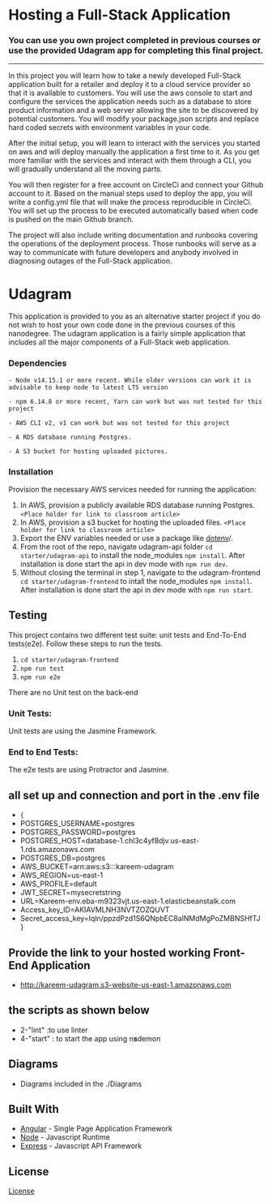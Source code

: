 # Hosting a Full-Stack Application

### **You can use you own project completed in previous courses or use the provided Udagram app for completing this final project.**

---

In this project you will learn how to take a newly developed Full-Stack application built for a retailer and deploy it to a cloud service provider so that it is available to customers. You will use the aws console to start and configure the services the application needs such as a database to store product information and a web server allowing the site to be discovered by potential customers. You will modify your package.json scripts and replace hard coded secrets with environment variables in your code.

After the initial setup, you will learn to interact with the services you started on aws and will deploy manually the application a first time to it. As you get more familiar with the services and interact with them through a CLI, you will gradually understand all the moving parts.

You will then register for a free account on CircleCi and connect your Github account to it. Based on the manual steps used to deploy the app, you will write a config.yml file that will make the process reproducible in CircleCi. You will set up the process to be executed automatically based when code is pushed on the main Github branch.

The project will also include writing documentation and runbooks covering the operations of the deployment process. Those runbooks will serve as a way to communicate with future developers and anybody involved in diagnosing outages of the Full-Stack application.

# Udagram

This application is provided to you as an alternative starter project if you do not wish to host your own code done in the previous courses of this nanodegree. The udagram application is a fairly simple application that includes all the major components of a Full-Stack web application.

### Dependencies

```
- Node v14.15.1 or more recent. While older versions can work it is advisable to keep node to latest LTS version

- npm 6.14.8 or more recent, Yarn can work but was not tested for this project

- AWS CLI v2, v1 can work but was not tested for this project

- A RDS database running Postgres.

- A S3 bucket for hosting uploaded pictures.

```

### Installation

Provision the necessary AWS services needed for running the application:

1. In AWS, provision a publicly available RDS database running Postgres. `<Place holder for link to classroom article>`
2. In AWS, provision a s3 bucket for hosting the uploaded files. `<Place holder for link to classroom article>`
3. Export the ENV variables needed or use a package like [dotenv](https://www.npmjs.com/package/dotenv)/.
4. From the root of the repo, navigate udagram-api folder `cd starter/udagram-api` to install the node_modules `npm install`. After installation is done start the api in dev mode with `npm run dev`.
5. Without closing the terminal in step 1, navigate to the udagram-frontend `cd starter/udagram-frontend` to intall the node_modules `npm install`. After installation is done start the api in dev mode with `npm run start`.

## Testing

This project contains two different test suite: unit tests and End-To-End tests(e2e). Follow these steps to run the tests.

1. `cd starter/udagram-frontend`
2. `npm run test`
3. `npm run e2e`

There are no Unit test on the back-end

### Unit Tests:

Unit tests are using the Jasmine Framework.

### End to End Tests:

The e2e tests are using Protractor and Jasmine.

## all set up and connection and port in the .env file

- {
- POSTGRES_USERNAME=postgres
- POSTGRES_PASSWORD=postgres
- POSTGRES_HOST=database-1.chl3c4yf8djv.us-east-1.rds.amazonaws.com
- POSTGRES_DB=postgres
- AWS_BUCKET=arn:aws:s3:::kareem-udagram
- AWS_REGION=us-east-1
- AWS_PROFILE=default
- JWT_SECRET=mysecretstring
- URL=Kareem-env.eba-m9323vjt.us-east-1.elasticbeanstalk.com
- Access_key_ID=AKIAVMLNH3NVTZOZQUVT
- Secret_access_key=Iqln/ppzdPzd1S6QNpbEC8alNMdMgPoZMBNSHfTJ
  }

## Provide the link to your hosted working Front-End Application

- http://kareem-udagram.s3-website-us-east-1.amazonaws.com

## the scripts as shown below

- 2-"lint" :to use linter
- 4-"start" : to start the app using n**s**demon

## Diagrams

- Diagrams included in the ./Diagrams

## Built With

- [Angular](https://angular.io/) - Single Page Application Framework
- [Node](https://nodejs.org) - Javascript Runtime
- [Express](https://expressjs.com/) - Javascript API Framework

## License

[License](LICENSE.txt)

